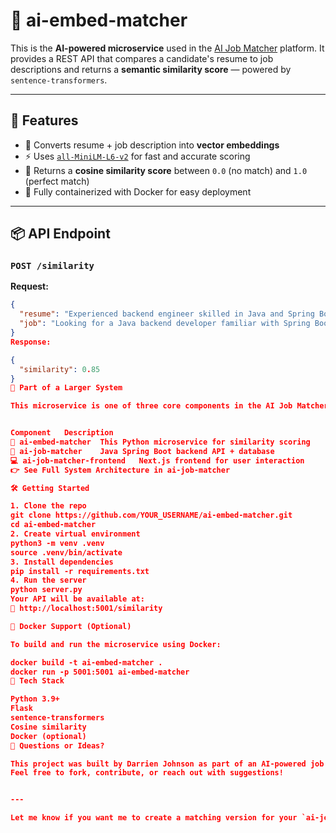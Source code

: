 
# 🧠 ai-embed-matcher

This is the **AI-powered microservice** used in the [AI Job Matcher](https://github.com/YOUR_USERNAME/ai-job-matcher) platform. It provides a REST API that compares a candidate's resume to job descriptions and returns a **semantic similarity score** — powered by `sentence-transformers`.

---

## 🚀 Features

- 🧩 Converts resume + job description into **vector embeddings**
- ⚡ Uses [`all-MiniLM-L6-v2`](https://www.sbert.net/docs/pretrained_models.html) for fast and accurate scoring
- 📏 Returns a **cosine similarity score** between `0.0` (no match) and `1.0` (perfect match)
- 🐳 Fully containerized with Docker for easy deployment

---

## 📦 API Endpoint

### `POST /similarity`

**Request:**
```json
{
  "resume": "Experienced backend engineer skilled in Java and Spring Boot.",
  "job": "Looking for a Java backend developer familiar with Spring Boot."
}
Response:

{
  "similarity": 0.85
}
🔗 Part of a Larger System

This microservice is one of three core components in the AI Job Matcher system:


Component	Description
🧠 ai-embed-matcher	This Python microservice for similarity scoring
🔧 ai-job-matcher	Java Spring Boot backend API + database
💻 ai-job-matcher-frontend	Next.js frontend for user interaction
👉 See Full System Architecture in ai-job-matcher

🛠️ Getting Started

1. Clone the repo
git clone https://github.com/YOUR_USERNAME/ai-embed-matcher.git
cd ai-embed-matcher
2. Create virtual environment
python3 -m venv .venv
source .venv/bin/activate
3. Install dependencies
pip install -r requirements.txt
4. Run the server
python server.py
Your API will be available at:
📍 http://localhost:5001/similarity

🐳 Docker Support (Optional)

To build and run the microservice using Docker:

docker build -t ai-embed-matcher .
docker run -p 5001:5001 ai-embed-matcher
🧠 Tech Stack

Python 3.9+
Flask
sentence-transformers
Cosine similarity
Docker (optional)
💬 Questions or Ideas?

This project was built by Darrien Johnson as part of an AI-powered job matching platform.
Feel free to fork, contribute, or reach out with suggestions!


---

Let me know if you want me to create a matching version for your `ai-job-matcher` backend repo too!